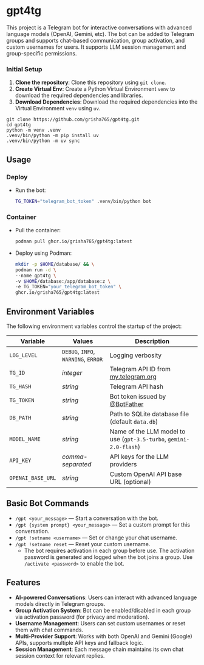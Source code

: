 # gpt4tg
This project is a Telegram bot for interactive conversations with advanced language models (OpenAI, Gemini, etc). The bot can be added to Telegram groups and supports chat-based communication, group activation, and custom usernames for users. It supports LLM session management and group-specific permissions.

### Initial Setup

1. **Clone the repository**: Clone this repository using `git clone`.
2. **Create Virtual Env**: Create a Python Virtual Environment `venv` to download the required dependencies and libraries.
3. **Download Dependencies**: Download the required dependencies into the Virtual Environment `venv` using `uv`.

```shell
git clone https://github.com/grisha765/gpt4tg.git
cd gpt4tg
python -m venv .venv
.venv/bin/python -m pip install uv
.venv/bin/python -m uv sync
```

## Usage

### Deploy

- Run the bot:
    ```bash
    TG_TOKEN="telegram_bot_token" .venv/bin/python bot
    ```

### Container

- Pull the container:
    ```bash
    podman pull ghcr.io/grisha765/gpt4tg:latest
    ```

- Deploy using Podman:
    ```bash
    mkdir -p $HOME/database/ && \
    podman run -d \
    --name gpt4tg \
    -v $HOME/database:/app/database:z \
    -e TG_TOKEN="your_telegram_bot_token" \
    ghcr.io/grisha765/gpt4tg:latest
    ```

## Environment Variables

The following environment variables control the startup of the project:

| Variable          | Values                              | Description                                                        |
| ----------------- | ----------------------------------- | ------------------------------------------------------------------ |
| `LOG_LEVEL`       | `DEBUG`, `INFO`, `WARNING`, `ERROR` | Logging verbosity                                                  |
| `TG_ID`           | *integer*                           | Telegram API ID from [my.telegram.org](https://my.telegram.org)    |
| `TG_HASH`         | *string*                            | Telegram API hash                                                  |
| `TG_TOKEN`        | *string*                            | Bot token issued by [@BotFather](https://t.me/BotFather)           |
| `DB_PATH`         | *string*                            | Path to SQLite database file (default `data.db`)                   |
| `MODEL_NAME`      | *string*                            | Name of the LLM model to use (`gpt-3.5-turbo`, `gemini-2.0-flash`) |
| `API_KEY`         | *comma-separated*                   | API keys for the LLM providers                                     |
| `OPENAI_BASE_URL` | *string*                            | Custom OpenAI API base URL (optional)                              |

## Basic Bot Commands

- `/gpt <your_message>` — Start a conversation with the bot.
- `/gpt {system prompt} <your_message>` — Set a custom prompt for this conversation.
- `/gpt !setname <username>` — Set or change your chat username.
- `/gpt !setname reset` — Reset your custom username.
    - The bot requires activation in each group before use. The activation password is generated and logged when the bot joins a group. Use `/activate <password>` to enable the bot.

## Features

- **AI-powered Conversations**:
  Users can interact with advanced language models directly in Telegram groups.
- **Group Activation System**:
  Bot can be enabled/disabled in each group via activation password (for privacy and moderation).
- **Username Management**:
  Users can set custom usernames or reset them with chat commands.
- **Multi-Provider Support**:
  Works with both OpenAI and Gemini (Google) APIs, supports multiple API keys and fallback logic.
- **Session Management**:
  Each message chain maintains its own chat session context for relevant replies.
